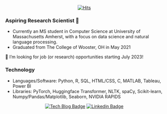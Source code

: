 
<div align=center>
	
[![Hits](https://hits.seeyoufarm.com/api/count/incr/badge.svg?url=https%3A%2F%2Fgithub.com%2Fmimn97)](https://hits.seeyoufarm.com) 
</div>

### Aspiring Research Scientist 👋

- Currently an MS student in Computer Science at University of Massachusetts Amherst, with a focus on data science and natural language processing.
- Graduated from The College of Wooster, OH in May 2021

🤔 I’m looking for job (or research) opportunities starting July 2023!

<!-- ### Interests

- Natural Language Processing in public health and other related areas 
- Development of an interpretable NLP system that understands human behaviors 
- Machine Learning approaches to social issues (e.g. suicide ideation, mental health risks)
- Social Media analysis -->

### Technology 
- Languages/Software: Python, R, SQL, HTML/CSS, C, MATLAB, Tableau, Power BI
- Libraries: PyTorch, Huggingface Transformer, NLTK, spaCy, Scikit-learn, Numpy/Pandas/Matplotlib, Seaborn, NVIDIA RAPIDS

<div align=center>

[![Tech Blog Badge](http://img.shields.io/badge/-Personal%20Website-black?style=flat-square&logo=github&link=https://mimn97.github.io/)](https://mimn97.github.io/) [![Linkedin Badge](https://img.shields.io/badge/-LinkedIn-blue?style=flat-square&logo=Linkedin&logoColor=white&link=https://www.linkedin.com/in/minhwalee/)](https://www.linkedin.com/in/minhwalee/)

</div>

	
<!--
**mimn97/mimn97** is a ✨ _special_ ✨ repository because its `README.md` (this file) appears on your GitHub profile.

Here are some ideas to get you started:

- 🔭 I’m currently working on ...
- 🌱 I’m currently learning ...
- 👯 I’m looking to collaborate on ...
- 🤔 I’m looking for help with ...
- 💬 Ask me about ...
- 📫 How to reach me: ...
- 😄 Pronouns: ...
- ⚡ Fun fact: ...
-->
